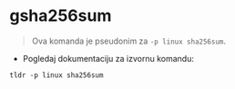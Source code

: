 # gsha256sum

> Ova komanda je pseudonim za `-p linux sha256sum`.

- Pogledaj dokumentaciju za izvornu komandu:

`tldr -p linux sha256sum`

